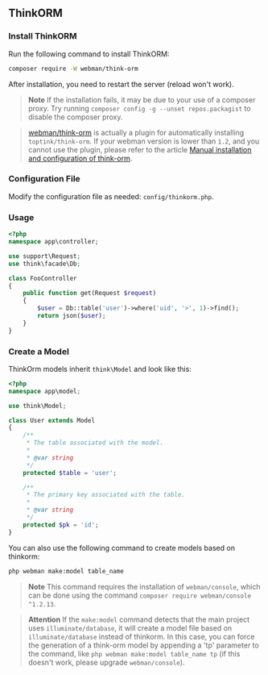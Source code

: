 ## ThinkORM

### Install ThinkORM

Run the following command to install ThinkORM:

```bash
composer require -W webman/think-orm
```

After installation, you need to restart the server (reload won't work).

> **Note**
> If the installation fails, it may be due to your use of a composer proxy. Try running `composer config -g --unset repos.packagist` to disable the composer proxy.

> [webman/think-orm](https://www.workerman.net/plugin/14) is actually a plugin for automatically installing `toptink/think-orm`. If your webman version is lower than `1.2`, and you cannot use the plugin, please refer to the article [Manual installation and configuration of think-orm](https://www.workerman.net/a/1289).

### Configuration File
Modify the configuration file as needed: `config/thinkorm.php`.

### Usage

```php
<?php
namespace app\controller;

use support\Request;
use think\facade\Db;

class FooController
{
    public function get(Request $request)
    {
        $user = Db::table('user')->where('uid', '>', 1)->find();
        return json($user);
    }
}
```

### Create a Model

ThinkOrm models inherit `think\Model` and look like this:
```php
<?php
namespace app\model;

use think\Model;

class User extends Model
{
    /**
     * The table associated with the model.
     *
     * @var string
     */
    protected $table = 'user';

    /**
     * The primary key associated with the table.
     *
     * @var string
     */
    protected $pk = 'id';
}
```

You can also use the following command to create models based on thinkorm:
```bash
php webman make:model table_name
```

> **Note**
> This command requires the installation of `webman/console`, which can be done using the command `composer require webman/console ^1.2.13`.

> **Attention**
> If the `make:model` command detects that the main project uses `illuminate/database`, it will create a model file based on `illuminate/database` instead of thinkorm. In this case, you can force the generation of a think-orm model by appending a 'tp' parameter to the command, like `php webman make:model table_name tp` (if this doesn't work, please upgrade `webman/console`).